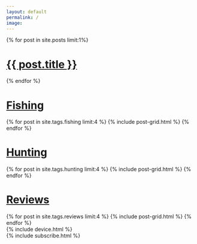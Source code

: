 ```yaml
---
layout: default
permalink: /
image:
---
```


<div id="content" class="main">

  {% for post in site.posts  limit:1%}
  <div class="page-lead" style="background-image:url({{ site.url }}/images/{{ post.image.teaser }})">
    <a href="{{ site.url }}{{ post.url }}" title="{{ post.title }}" class="post-teaser">
      <div class="page-lead-content">
        <div class="page-lead-title slideleft">
          <h1>{{ post.title }}</h1>
        </div>
      </div>
    </a>
  {% endfor %}
  </div>

  <div class="section">
    <div class="wide">
      <div class="wrap">
        <div class="text">
          <h1><a href="/fishing.html">Fishing</a></h1>
        </div>
        <div class="">
          <div class="">
          {% for post in site.tags.fishing limit:4 %}
              {% include post-grid.html %}
          {% endfor %}
          </div>
        </div>
      </div>
    </div>
  </div>

  <div class="section">
    <div class="wide">
      <div class="wrap">
        <div class="text">
          <h1><a href="/hunting.html">Hunting</a></h1>
        </div>
        <div class="">
          <div class="">
          {% for post in site.tags.hunting limit:4 %}
              {% include post-grid.html %}
          {% endfor %}
          </div>
        </div>
      </div>
    </div>
  </div>

  <div class="section">
    <div class="wide">
      <div class="wrap">
        <div class="text">
          <h1><a href="/reviews.html">Reviews</a></h1>
        </div>
        <div class="">
          <div class="">
          {% for post in site.tags.reviews limit:4 %}
              {% include post-grid.html %}
          {% endfor %}
          </div>
        </div>
      </div>
    </div>
  </div>

  <div id="instagram" class="">
  {% include device.html %}
  </div>

  <div class="section">
    {% include subscribe.html %}
  </div>

</div>
